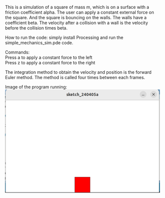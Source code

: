 This is a simulation of a square of mass m, which is on a surface with a friction coefficient alpha. The user can apply a constant external force on the square. And the square is bouncing on the walls. The walls have a coefficient beta. The velocity after a collision with a wall is the velocity before the collision times beta.

How to run the code: simply install Processing and run the simple_mechanics_sim.pde code.  

Commands:  
Press a to apply a constant force to the left  
Press z to apply a constant force to the right  

The integration method to obtain the velocity and position is the forward Euler method. The method is called four times between each frames.

Image of the program running:  
![IMAGE!](pictures/screenshot.png)
